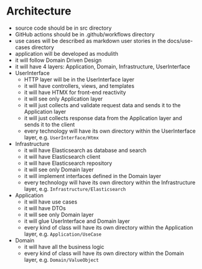 # Architecture

- source code should be in src directory
- GitHub actions should be in .github/workflows directory
- use cases will be described as markdown user stories in the docs/use-cases directory
- application will be developed as modulith
- it will follow Domain Driven Design
- it will have 4 layers: Application, Domain, Infrastructure, UserInterface
- UserInterface
  - HTTP layer will be in the UserInterface layer
  - it will have controllers, views, and templates
  - it will have HTMX for front-end reactivity
  - it will see only Application layer
  - it will just collects and validate request data and sends it to the Application layer
  - it will just collects response data from the Application layer and sends it to the client
  - every technology will have its own directory within the UserInterface layer, e.g. `UserInterface/Htmx`
- Infrastructure
  - it will have Elasticsearch as database and search
  - it will have Elasticsearch client
  - it will have Elasticsearch repository
  - it will see only Domain layer
  - it will implement interfaces defined in the Domain layer
  - every technology will have its own directory within the Infrastructure layer, e.g. `Infrastructure/Elasticsearch`
- Application
  - it will have use cases
  - it will have DTOs
  - it will see only Domain layer
  - it will glue UserInterface and Domain layer
  - every kind of class will have its own directory within the Application layer, e.g. `Application/UseCase`
- Domain
  - it will have all the business logic
  - every kind of class will have its own directory within the Domain layer, e.g. `Domain/ValueObject`